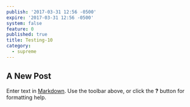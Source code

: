 ```yaml
---
publish: '2017-03-31 12:56 -0500'
expire: '2017-03-31 12:56 -0500'
system: false
feature: 0
published: true
title: Testing-10
category:
  - supreme
---
```

## A New Post

Enter text in [Markdown](http://daringfireball.net/projects/markdown/). Use the toolbar above, or click the **?** button for formatting help.
